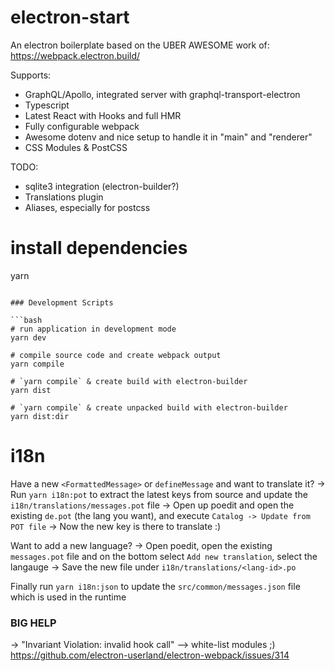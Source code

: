 # electron-start

An electron boilerplate based on the UBER AWESOME work of: https://webpack.electron.build/

Supports:

- GraphQL/Apollo, integrated server with graphql-transport-electron
- Typescript
- Latest React with Hooks and full HMR
- Fully configurable webpack
- Awesome dotenv and nice setup to handle it in "main" and "renderer"
- CSS Modules & PostCSS

TODO:

- sqlite3 integration (electron-builder?)
- Translations plugin
- Aliases, especially for postcss

# install dependencies

yarn

````

### Development Scripts

```bash
# run application in development mode
yarn dev

# compile source code and create webpack output
yarn compile

# `yarn compile` & create build with electron-builder
yarn dist

# `yarn compile` & create unpacked build with electron-builder
yarn dist:dir
````

# i18n

Have a new `<FormattedMessage>` or `defineMessage` and want to translate it?
-> Run `yarn i18n:pot` to extract the latest keys from source and update the `i18n/translations/messages.pot` file
-> Open up poedit and open the existing `de.pot` (the lang you want), and execute `Catalog -> Update from POT file`
-> Now the new key is there to translate :)

Want to add a new language?
-> Open poedit, open the existing `messages.pot` file and on the bottom select `Add new translation`, select the langauge
-> Save the new file under `i18n/translations/<lang-id>.po`

Finally run `yarn i18n:json` to update the `src/common/messages.json` file which is used in the runtime

### BIG HELP

-> "Invariant Violation: invalid hook call"
--> white-list modules ;)
https://github.com/electron-userland/electron-webpack/issues/314
